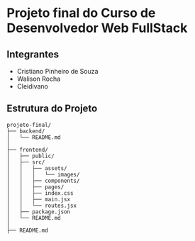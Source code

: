 # Projeto final do Curso de Desenvolvedor Web FullStack

## Integrantes

- Cristiano Pinheiro de Souza  
- Walison Rocha  
- Cleidivano  

## Estrutura do Projeto

```plaintext
projeto-final/
├── backend/
│   └── README.md
│
├── frontend/
│   ├── public/
│   ├── src/
│   │   ├── assets/
│   │   │   └── images/
│   │   ├── components/
│   │   ├── pages/
│   │   ├── index.css
│   │   ├── main.jsx
│   │   └── routes.jsx
│   ├── package.json
│   └── README.md
│
├── README.md
